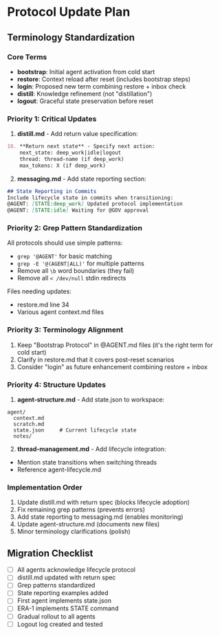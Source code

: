 # Protocol Update Plan

## Terminology Standardization

### Core Terms
- **bootstrap**: Initial agent activation from cold start
- **restore**: Context reload after reset (includes bootstrap steps)
- **login**: Proposed new term combining restore + inbox check
- **distill**: Knowledge refinement (not "distillation")
- **logout**: Graceful state preservation before reset

### Priority 1: Critical Updates

1. **distill.md** - Add return value specification:
```markdown
10. **Return next state** - Specify next action:
    next_state: deep_work|idle|logout
    thread: thread-name (if deep_work)
    max_tokens: X (if deep_work)
```

2. **messaging.md** - Add state reporting section:
```markdown
## State Reporting in Commits
Include lifecycle state in commits when transitioning:
@AGENT: [STATE:deep_work] Updated protocol implementation
@AGENT: [STATE:idle] Waiting for @GOV approval
```

### Priority 2: Grep Pattern Standardization

All protocols should use simple patterns:
- `grep '@AGENT'` for basic matching
- `grep -E '@(AGENT|ALL)'` for multiple patterns
- Remove all `\b` word boundaries (they fail)
- Remove all `< /dev/null` stdin redirects

Files needing updates:
- restore.md line 34
- Various agent context.md files

### Priority 3: Terminology Alignment

1. Keep "Bootstrap Protocol" in @AGENT.md files (it's the right term for cold start)
2. Clarify in restore.md that it covers post-reset scenarios
3. Consider "login" as future enhancement combining restore + inbox

### Priority 4: Structure Updates

1. **agent-structure.md** - Add state.json to workspace:
```
agent/
  context.md
  scratch.md
  state.json     # Current lifecycle state
  notes/
```

2. **thread-management.md** - Add lifecycle integration:
- Mention state transitions when switching threads
- Reference agent-lifecycle.md

### Implementation Order

1. Update distill.md with return spec (blocks lifecycle adoption)
2. Fix remaining grep patterns (prevents errors)
3. Add state reporting to messaging.md (enables monitoring)
4. Update agent-structure.md (documents new files)
5. Minor terminology clarifications (polish)

## Migration Checklist

- [ ] All agents acknowledge lifecycle protocol
- [ ] distill.md updated with return spec
- [ ] Grep patterns standardized
- [ ] State reporting examples added
- [ ] First agent implements state.json
- [ ] ERA-1 implements STATE command
- [ ] Gradual rollout to all agents
- [ ] Logout log created and tested